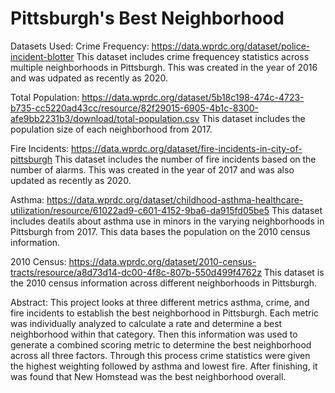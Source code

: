 # Pittsburgh's Best Neighborhood


Datasets Used:
Crime Frequency: https://data.wprdc.org/dataset/police-incident-blotter 
This dataset includes crime frequencey statistics across multiple neighborhoods in Pittsburgh. This was created in the year of 2016 and was udpated as recently as 2020.

Total Population: https://data.wprdc.org/dataset/5b18c198-474c-4723-b735-cc5220ad43cc/resource/82f29015-6905-4b1c-8300-afe9bb2231b3/download/total-population.csv 
This dataset includes the population size of each neighborhood from 2017. 

Fire Incidents: https://data.wprdc.org/dataset/fire-incidents-in-city-of-pittsburgh 
This dataset includes the number of fire incidents based on the number of alarms. This was created in the year of 2017 and was also updated as recently as 2020. 

Asthma: https://data.wprdc.org/dataset/childhood-asthma-healthcare-utilization/resource/61022ad9-c601-4152-9ba6-da915fd05be5 
This dataset includes deatils about asthma use in minors in the varying neighborhoods in Pittsburgh from 2017. This data bases the population on the 2010 census information.

2010 Census: https://data.wprdc.org/dataset/2010-census-tracts/resource/a8d73d14-dc00-4f8c-807b-550d499f4762z 
This dataset is the 2010 census information across different neighborhoods in Pittsburgh.

Abstract:
This project looks at three different metrics asthma, crime, and fire incidents to establish the best neighborhood in Pittsburgh. Each metric was individually analyzed to calculate a rate and determine a best neighborhood within that category. Then this information was used to generate a combined scoring metric to determine the best neighborhood across all three factors. Through this process crime statistics were given the highest weighting followed by asthma and lowest fire. After finishing, it was found that New Homstead was the best neighborhood overall. 

